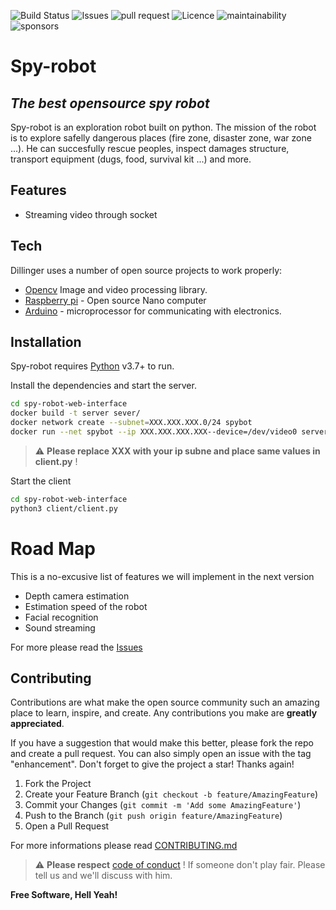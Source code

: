 ![Build Status](https://img.shields.io/travis/remi-boivin/spy-robot-web-interface.svg?style=for-the-badge)
![Issues](https://img.shields.io/github/issues/remi-boivin/spy-robot-web-interface.svg?style=for-the-badge)
![pull request](https://img.shields.io/github/issues-pr-raw/remi-boivin/spy-robot-web-interface?color=red&style=for-the-badge)
![Licence](https://img.shields.io/github/license/remi-boivin/spy-robot-web-interface.svg?style=for-the-badge)
![maintainability](https://img.shields.io/codeclimate/maintainability/remi-boivin/spy-robot-web-interface.svg?style=for-the-badge)
![sponsors](https://img.shields.io/github/sponsors/remi-boivin.svg?style=for-the-badge)
# Spy-robot
## _The best opensource spy robot_

Spy-robot is an exploration robot built on python. The mission of the robot is to explore safelly dangerous places (fire zone, disaster zone, war zone ...). He can succesfully rescue peoples, inspect damages structure, transport equipment (dugs, food, survival kit ...) and more.

## Features

- Streaming video through socket

## Tech

Dillinger uses a number of open source projects to work properly:

- [Opencv](https://opencv.org/) Image and video processing library.
- [Raspberry pi](https://www.raspberrypi.com/) - Open source Nano computer
- [Arduino](https://www.arduino.cc/) - microprocessor for communicating with electronics.

## Installation

Spy-robot requires [Python](https://python.org/) v3.7+ to run.

Install the dependencies and start the server.

```sh
cd spy-robot-web-interface
docker build -t server sever/ 
docker network create --subnet=XXX.XXX.XXX.0/24 spybot
docker run --net spybot --ip XXX.XXX.XXX.XXX--device=/dev/video0 server
```

> :warning: **Please replace XXX with your ip subne and place same values in client.py** !

Start the client

```sh
cd spy-robot-web-interface
python3 client/client.py
```

# Road Map
This is a no-excusive list of features we will implement in the next version

- Depth camera estimation
- Estimation speed of the robot
- Facial recognition
- Sound streaming

For more please read the [Issues](https://github.com/remi-boivin/spy-robot-web-interface/issues/)

## Contributing

Contributions are what make the open source community such an amazing place to learn, inspire, and create. Any contributions you make are **greatly appreciated**.

If you have a suggestion that would make this better, please fork the repo and create a pull request. You can also simply open an issue with the tag "enhancement".
Don't forget to give the project a star! Thanks again!

1. Fork the Project
2. Create your Feature Branch (`git checkout -b feature/AmazingFeature`)
3. Commit your Changes (`git commit -m 'Add some AmazingFeature'`)
4. Push to the Branch (`git push origin feature/AmazingFeature`)
5. Open a Pull Request

For more informations please read [CONTRIBUTING.md](https://github.com/remi-boivin/spy-robot-web-interface/blob/master/CONTRIBUTING.md)

> :warning: **Please respect** [code of conduct](https://github.com/remi-boivin/spy-robot-web-interface/blob/master/CODE_OF_CONDUCT.md) ! If someone don't play fair. Please tell us and we'll discuss with him. 

**Free Software, Hell Yeah!**